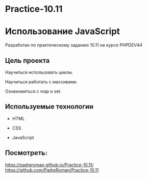 # Practice-10.11
# Использование JavaScript 

Разработан по практическому заданию 10.11 на курсе PHPDEV44

## Цель проекта

Научиться использовать циклы.

Научиться работать с массивами. 

Ознакомиться с map и set.

## Используемые технологии

* HTML

* CSS

* JavaScript 

## Посмотреть:
https://padreroman.github.io/Practice-10.11/
https://github.com/PadreRoman/Practice-10.11
